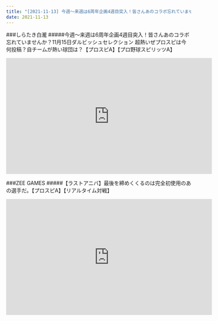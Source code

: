 ```yaml
---
title: "[2021-11-13] 今週～来週は6周年企画4週目突入！皆さんあのコラボ忘れていませんか？11月15日ダルビッシュセレクション 超熱いぜプロスピは今何投稿？自チームが熱い球団は？【プロスピA】【プロ野球スピリッツA】 他"
date: 2021-11-13
---
```

###しらたき白瀧
#####今週～来週は6周年企画4週目突入！皆さんあのコラボ忘れていませんか？11月15日ダルビッシュセレクション 超熱いぜプロスピは今何投稿？自チームが熱い球団は？【プロスピA】【プロ野球スピリッツA】
<iframe width="560" height="315" src="https://www.youtube.com/embed/TgdqlSj07Dk" frameborder="0" allow="accelerometer; autoplay; clipboard-write; encrypted-media; gyroscope; picture-in-picture" allowfullscreen></iframe>

###ZEE GAMES
#####【ラストアニバ】最後を締めくくるのは完全初使用のあの選手だ。【プロスピA】【リアルタイム対戦】
<iframe width="560" height="315" src="https://www.youtube.com/embed/nmBg7RmmxBk" frameborder="0" allow="accelerometer; autoplay; clipboard-write; encrypted-media; gyroscope; picture-in-picture" allowfullscreen></iframe>

